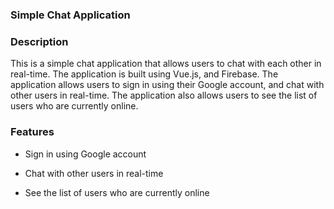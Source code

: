 ### Simple Chat Application

### Description
This is a simple chat application that allows users to chat with each other in real-time. The application is built using Vue.js, and Firebase. The application allows users to sign in using their Google account, and chat with other users in real-time. The application also allows users to see the list of users who are currently online.


### Features
- Sign in using Google account


- Chat with other users in real-time
- See the list of users who are currently online

